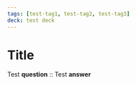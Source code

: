 ```yaml
---
tags: [test-tag1, test-tag2, test-tag3]
deck: test deck
---
```


# Title

<p>Test <strong>question</strong> :: Test <strong>answer</strong></p>
